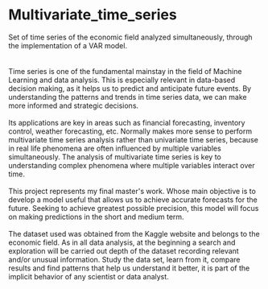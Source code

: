 # Multivariate_time_series

Set of time series of the economic field analyzed simultaneously, through the implementation of a VAR model.<br>
<br>
<br>
Time series is one of the fundamental mainstay in the field of Machine Learning and data analysis. This is
especially relevant in data-based decision making, as it helps us to predict and anticipate future events. By understanding the patterns and trends in
time series data, we can make more informed and strategic decisions. 
<br>
<br>
Its applications are key in areas such as financial forecasting, inventory control, weather forecasting, etc. Normally makes more sense to perform multivariate time series analysis rather than univariate time series, because in real life phenomena are often influenced by multiple variables simultaneously. The analysis of multivariate time series is key to understanding complex phenomena where multiple variables interact over time. 
<br>
<br>
This project represents my final master's work. Whose main objective is to develop a model
useful that allows us to achieve accurate forecasts for the future. Seeking to achieve
greatest possible precision, this model will focus on making predictions in the short and
medium term.
<br>
<br>
The dataset used was obtained from the Kaggle website and belongs to the economic field.
As in all data analysis, at the beginning a search and exploration will be carried out
depth of the dataset recording relevant and/or unusual information. Study
the data set, learn from it, compare results and find patterns that
help us understand it better, it is part of the implicit behavior of any
scientist or data analyst.


